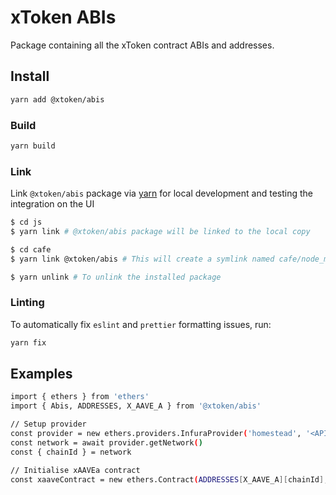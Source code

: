 # xToken ABIs

Package containing all the xToken contract ABIs and addresses.

## Install
```sh
yarn add @xtoken/abis
```

### Build
```sh
yarn build
```

### Link

Link `@xtoken/abis` package via [yarn](https://classic.yarnpkg.com/en/docs/cli/link/) for local development and testing the integration on the UI

```sh
$ cd js
$ yarn link # @xtoken/abis package will be linked to the local copy

$ cd cafe
$ yarn link @xtoken/abis # This will create a symlink named cafe/node_modules/@xtoken/abis that links to the local copy of the xToken abis project

$ yarn unlink # To unlink the installed package
```

### Linting

To automatically fix `eslint` and `prettier` formatting issues, run:

```sh
yarn fix
```

## Examples
```sh
import { ethers } from 'ethers'
import { Abis, ADDRESSES, X_AAVE_A } from '@xtoken/abis'

// Setup provider
const provider = new ethers.providers.InfuraProvider('homestead', '<API KEY>')
const network = await provider.getNetwork()
const { chainId } = network

// Initialise xAAVEa contract
const xaaveContract = new ethers.Contract(ADDRESSES[X_AAVE_A][chainId], Abis.xAAVE, provider)
```
